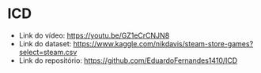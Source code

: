 # ICD

* Link do vídeo: https://youtu.be/GZ1eCrCNJN8
* Link do dataset: https://www.kaggle.com/nikdavis/steam-store-games?select=steam.csv
* Link do repositório: https://github.com/EduardoFernandes1410/ICD